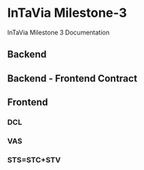 # InTaVia Milestone-3
InTaVia Milestone 3 Documentation

## Backend

## Backend - Frontend Contract

## Frontend

### DCL

### VAS

### STS=STC+STV
